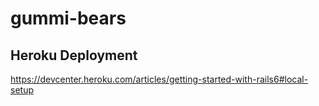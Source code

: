 # gummi-bears

##

## Heroku Deployment

https://devcenter.heroku.com/articles/getting-started-with-rails6#local-setup



